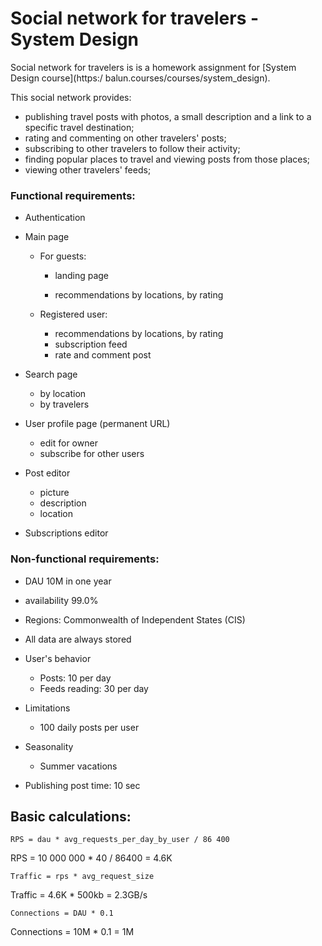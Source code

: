 # Social network for travelers - System Design



Social network for travelers is is a homework assignment for [System Design course](https:/		balun.courses/courses/system_design).

This social network provides:

- publishing travel posts with photos, a small description and a link to a specific travel destination;
- rating and commenting on other travelers' posts;
- subscribing to other travelers to follow their activity;
- finding popular places to travel and viewing posts from those places;
- viewing other travelers' feeds;



### Functional requirements:

- Authentication

- Main page

  - For guests:

    - landing page

    - recommendations by locations, by rating

  - Registered user:

    - recommendations by locations, by rating
    - subscription feed
    - rate and comment post

- Search page

  - by location
  - by travelers

- User profile page (permanent URL)

  - edit for owner
  - subscribe for other users

- Post editor

  - picture
  - description
  - location

- Subscriptions editor

  

### Non-functional requirements:

- DAU 10M in one year

- availability 99.0%

- Regions: Commonwealth of Independent States (CIS)

- All data are always stored

- User's behavior

  - Posts: 10 per day
  - Feeds reading: 30 per day 

- Limitations

  - 100 daily posts per user

- Seasonality

  - Summer vacations

- Publishing post time: 10 sec

  

## Basic calculations:

`RPS = dau * avg_requests_per_day_by_user / 86 400 `

RPS = 10 000 000 * 40 / 86400 = 4.6K



`Traffic = rps * avg_request_size`

Traffic = 4.6K * 500kb = 2.3GB/s



`Connections = DAU * 0.1`

Connections = 10M * 0.1 = 1M
